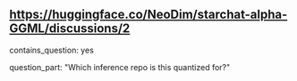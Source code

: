 ## https://huggingface.co/NeoDim/starchat-alpha-GGML/discussions/2

contains_question: yes

question_part: "Which inference repo is this quantized for?"